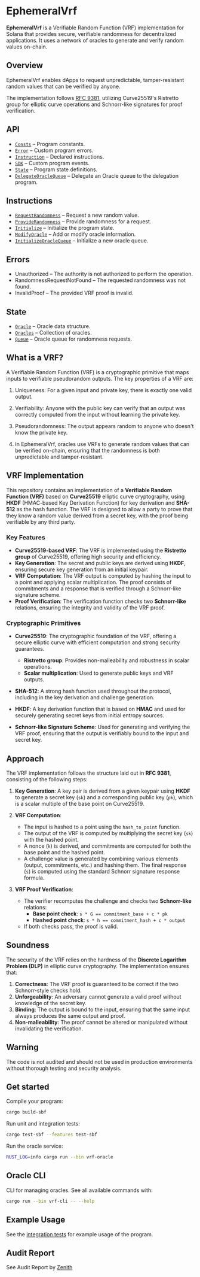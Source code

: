 # EphemeralVrf

**EphemeralVrf** is a Verifiable Random Function (VRF) implementation for Solana that provides secure, verifiable randomness for decentralized applications.
It uses a network of oracles to generate and verify random values on-chain.

## Overview

EphemeralVrf enables dApps to request unpredictable, tamper-resistant random values that can be verified by anyone.

The implementation follows [RFC 9381](https://datatracker.ietf.org/doc/html/rfc9381), utilizing Curve25519's Ristretto group for elliptic curve operations and Schnorr-like signatures for proof verification.

## API

- [`Consts`](api/src/consts.rs) – Program constants.
- [`Error`](api/src/error.rs) – Custom program errors.
- [`Instruction`](api/src/instruction.rs) – Declared instructions.
- [`SDK`](api/src/sdk.rs) – Custom program events.
- [`State`](api/src/state) – Program state definitions.
- [`DelegateOracleQueue`](program/src/delegate_oracle_queue.rs) – Delegate an Oracle queue to the delegation program.

## Instructions

- [`RequestRandomness`](program/src/request_randomness.rs) – Request a new random value.
- [`ProvideRandomness`](program/src/provide_randomness.rs) – Provide randomness for a request.
- [`Initialize`](program/src/initialize.rs) – Initialize the program state.
- [`ModifyOracle`](program/src/modify_oracles.rs) – Add or modify oracle information.
- [`InitializeOracleQueue`](program/src/initialize_oracle_queue.rs) – Initialize a new oracle queue.

## Errors

- Unauthorized – The authority is not authorized to perform the operation.
- RandomnessRequestNotFound – The requested randomness was not found.
- InvalidProof – The provided VRF proof is invalid.

## State

- [`Oracle`](api/src/state/oracle.rs) – Oracle data structure.
- [`Oracles`](api/src/state/oracles.rs) – Collection of oracles.
- [`Queue`](api/src/state/queue.rs) – Oracle queue for randomness requests.

## What is a VRF?

A Verifiable Random Function (VRF) is a cryptographic primitive that maps inputs to verifiable pseudorandom outputs. The key properties of a VRF are:

1. Uniqueness: For a given input and private key, there is exactly one valid output.
2. Verifiability: Anyone with the public key can verify that an output was correctly computed from the input without learning the private key.
3. Pseudorandomness: The output appears random to anyone who doesn't know the private key.

4. In EphemeralVrf, oracles use VRFs to generate random values that can be verified on-chain, ensuring that the randomness is both unpredictable and tamper-resistant.

## VRF Implementation

This repository contains an implementation of a **Verifiable Random Function (VRF)** based on **Curve25519** elliptic curve cryptography, using **HKDF** (HMAC-based Key Derivation Function) for key derivation and **SHA-512** as the hash function. The VRF is designed to allow a party to prove that they know a random value derived from a secret key, with the proof being verifiable by any third party.

### Key Features

- **Curve25519-based VRF**: The VRF is implemented using the **Ristretto group** of Curve25519, offering high security and efficiency.
- **Key Generation**: The secret and public keys are derived using **HKDF**, ensuring secure key generation from an initial keypair.
- **VRF Computation**: The VRF output is computed by hashing the input to a point and applying scalar multiplication. The proof consists of commitments and a response that is verified through a Schnorr-like signature scheme.
- **Proof Verification**: The verification function checks two **Schnorr-like** relations, ensuring the integrity and validity of the VRF proof.

### Cryptographic Primitives

- **Curve25519**: The cryptographic foundation of the VRF, offering a secure elliptic curve with efficient computation and strong security guarantees.

  - **Ristretto group**: Provides non-malleability and robustness in scalar operations.
  - **Scalar multiplication**: Used to generate public keys and VRF outputs.

- **SHA-512**: A strong hash function used throughout the protocol, including in the key derivation and challenge generation.

- **HKDF**: A key derivation function that is based on **HMAC** and used for securely generating secret keys from initial entropy sources.

- **Schnorr-like Signature Scheme**: Used for generating and verifying the VRF proof, ensuring that the output is verifiably bound to the input and secret key.

## Approach

The VRF implementation follows the structure laid out in **RFC 9381**, consisting of the following steps:

1. **Key Generation**: A key pair is derived from a given keypair using **HKDF** to generate a secret key (`sk`) and a corresponding public key (`pk`), which is a scalar multiple of the base point on Curve25519.

2. **VRF Computation**:

   - The input is hashed to a point using the `hash_to_point` function.
   - The output of the VRF is computed by multiplying the secret key (`sk`) with the hashed point.
   - A nonce (`k`) is derived, and commitments are computed for both the base point and the hashed point.
   - A challenge value is generated by combining various elements (output, commitments, etc.) and hashing them. The final response (`s`) is computed using the standard Schnorr signature response formula.

3. **VRF Proof Verification**:
   - The verifier recomputes the challenge and checks two **Schnorr-like** relations:
     - **Base point check**: `s * G == commitment_base + c * pk`
     - **Hashed point check**: `s * h == commitment_hash + c * output`
   - If both checks pass, the proof is valid.

## Soundness

The security of the VRF relies on the hardness of the **Discrete Logarithm Problem (DLP)** in elliptic curve cryptography. The implementation ensures that:

1. **Correctness**: The VRF proof is guaranteed to be correct if the two Schnorr-style checks hold.
2. **Unforgeability**: An adversary cannot generate a valid proof without knowledge of the secret key.
3. **Binding**: The output is bound to the input, ensuring that the same input always produces the same output and proof.
4. **Non-malleability**: The proof cannot be altered or manipulated without invalidating the verification.

## Warning

The code is not audited and should not be used in production environments without thorough testing and security analysis.

## Get started

Compile your program:

```sh
cargo build-sbf
```

Run unit and integration tests:

```sh
cargo test-sbf --features test-sbf
```

Run the oracle service:

```sh
RUST_LOG=info cargo run --bin vrf-oracle
```

## Oracle CLI

CLI for managing oracles. See all available commands with:

```bash
cargo run --bin vrf-cli -- --help
```

## Example Usage

See the [integration tests](program/tests/integration/use-randomness/programs/use-randomness/src/lib.rs) for example usage of the program.

## Audit Report

See Audit Report by [Zenith](security_audits/2025-08-06%20VRF%20Program%20Audit%20Report%20by%20Zenith.pdf)
